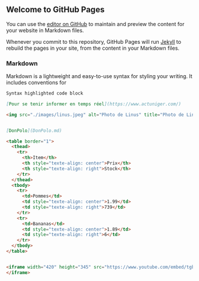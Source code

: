 ## Welcome to GitHub Pages

You can use the [editor on GitHub](https://github.com/your-username/your-repo/edit/gh-pages/index.md) to maintain and preview the content for your website in Markdown files.

Whenever you commit to this repository, GitHub Pages will run [Jekyll](https://jekyllrb.com/) to rebuild the pages in your site, from the content in your Markdown files.

### Markdown

Markdown is a lightweight and easy-to-use syntax for styling your writing. It includes conventions for

```markdown
Syntax highlighted code block

[Pour se tenir informer en temps réel](https://www.actuniger.com/)

<img src="./images/linus.jpeg" alt="Photo de Linus" title="Photo de Linus" />


[DonPolo](DonPolo.md)

<table border="1">
  <thead>
    <tr>
      <th>Item</th>
      <th style="texte-align: center">Prix</th>
      <th style="texte-align: right">Stock</th>
    </tr>
  </thead>
  <tbody>
    <tr>
      <td>Pommes</td>
      <td style="texte-align: center">1.99</td>
      <td style="texte-align: right">739</td>
    </tr>
    <tr>
      <td>Bananas</td>
      <td style="texte-align: center">1.89</td>
      <td style="texte-align: right">6</td>
    </tr>
  </tbody>
</table>


<iframe width="420" height="345" src="https://www.youtube.com/embed/tgbNymZ7vqY">
</iframe>